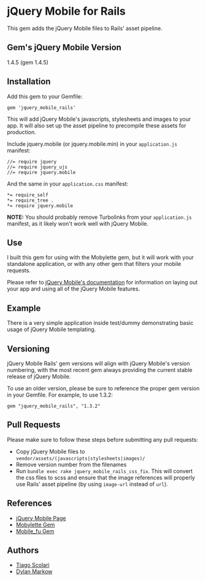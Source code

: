 # jQuery Mobile for Rails

This gem adds the jQuery Mobile files to Rails' asset pipeline.

## Gem's jQuery Mobile Version

1.4.5 (gem 1.4.5)

## Installation

Add this gem to your Gemfile:

    gem 'jquery_mobile_rails'

This will add jQuery Mobile's javascripts, stylesheets and images to your app. It will also set up the asset pipeline to precompile these assets for production.

Include jquery.mobile (or jquery.mobile.min) in your `application.js` manifest:

    //= require jquery
    //= require jquery_ujs
    //= require jquery.mobile

And the same in your `application.css` manifest:

    *= require_self
    *= require_tree .
    *= require jquery.mobile

__NOTE:__ You should probably remove Turbolinks from your `application.js` manifest, as it likely won't work well with jQuery Mobile.

## Use

I built this gem for using with the Mobylette gem, but it will work with your standalone application, or with any other gem that filters your mobile requests.

Please refer to [jQuery Mobile's documentation](http://demos.jquerymobile.com/1.4.4/) for information on laying out your app and using all of the jQuery Mobile features.

## Example

There is a very simple application inside test/dummy demonstrating basic usage of jQuery Mobile templating.

## Versioning

jQuery Mobile Rails' gem versions will align with jQuery Mobile's version numbering, with the most recent gem always providing the current stable release of jQuery Mobile.

To use an older version, please be sure to reference the proper gem version in your Gemfile. For example, to use 1.3.2:

    gem "jquery_mobile_rails", "1.3.2"

## Pull Requests

Please make sure to follow these steps before submitting any pull requests:

* Copy jQuery Mobile files to `vendor/assets/(javascripts|stylesheets|images)/`
* Remove version number from the filenames
* Run `bundle exec rake jquery_mobile_rails_css_fix`. This will convert the css files to scss and ensure that the image references will properly use Rails' asset pipeline (by using `image-url` instead of `url`).

## References

* [jQuery Mobile Page](http://jquerymobile.com/)
* [Mobylette Gem](https://github.com/tscolari/mobylette)
* [Mobile_fu Gem](https://github.com/brendanlim/mobile-fu)

## Authors

* [Tiago Scolari](https://github.com/tscolari)
* [Dylan Markow](https://github.com/dmarkow)
